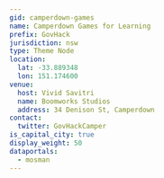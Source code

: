 ```yaml
---
gid: camperdown-games
name: Camperdown Games for Learning
prefix: GovHack
jurisdiction: nsw
type: Theme Node
location:
  lat: -33.889348
  lon: 151.174600
venue:
  host: Vivid Savitri
  name: Boomworks Studios
  address: 34 Denison St, Camperdown
contact:
  twitter: GovHackCamper
is_capital_city: true
display_weight: 50
dataportals:
  - mosman
---
```

